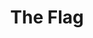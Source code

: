 ---
pid: LLP212
title: The Flag
location_transcription: 
zipcode: 
outside_phl: 
neighborhood: 
age: '20'
age_range: 20-29
instagram: 
image_file_name: LLP_212.jpg
proposal_transcription: 
topic: Politics,Unknown
topic_summary: 0, 0
type: Sculpture Statue
keywords_other: flag, flag burning
credit: Cio
image_labels: 
twitter: Bio
facebook: 
permalink: "/monuments/llp212/"
layout: item-page
---